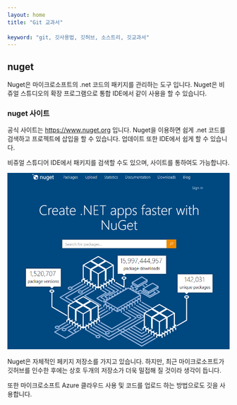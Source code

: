 ```yaml
---
layout: home
title: "Git 교과서"

keyword: "git, 깃사용법, 깃허브, 소스트리, 깃교과서"
---
```

## nuget
Nuget은 마이크로소프트의 .net 코드의 패키지를 관리하는 도구 입니다. Nuget은 비쥬얼 스튜디오의 확장 프로그램으로 통합 IDE에서 같이 사용을 할 수 있습니다.  

### nuget 사이트
공식 사이트는 https://www.nuget.org 입니다. Nuget을 이용하면 쉽게 .net 코드를 검색하고 프로젝트에 삽입을 할 수 있습니다. 업데이트 또한 IDE에서 쉽게 할 수 있습니다.  

비쥬얼 스튜디어 IDE에서 패키지를 검색할 수도 있으며, 사이트를 통하여도 가능합니다.  

![nuget](./imgs/nuget1.png) 

Nuget은 자체적인 페키지 저장소를 가지고 있습니다. 하지만, 최근 마이크로소프트가 깃허브를 인수한 후에는 상호 두개의 저장소가 더욱 밀접해 질 것이라 생각이 듭니다.  

또한 마이크로소프트 Azure 클라우드 사용 및 코드를 업로드 하는 방법으로도 깃을 사용합니다.  